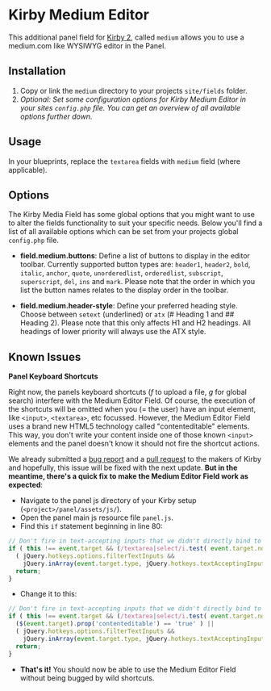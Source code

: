 # Kirby Medium Editor

This additional panel field for [Kirby 2](http://getkirby.com), called `medium` allows you to use a medium.com like WYSIWYG editor in the Panel.

## Installation

1. Copy or link the `medium` directory to your projects `site/fields` folder.
3. *Optional: Set some configuration options for Kirby Medium Editor in your sites `config.php` file. You can get an overview of all available options further down.*

## Usage

In your blueprints, replace the `textarea` fields with `medium` field (where applicable).

## Options

The Kirby Media Field has some global options that you might want to use to alter the fields functionality to suit your specific needs. Below you'll find a list of all available options which can be set from your projects global `config.php` file.

* **field.medium.buttons**: Define a list of buttons to display in the editor toolbar. Currently supported button types are: `header1`, `header2`, `bold`, `italic`, `anchor`, `quote`, `unorderedlist`, `orderedlist`, `subscript`, `superscript`, `del`, `ins` and `mark`. Please note that the order in which you list the button names relates to the display order in the toolbar.

* **field.medium.header-style**: Define your preferred heading style. Choose between `setext` (underlined) or `atx` (# Heading 1 and ## Heading 2). Please note that this only affects H1 and H2 headings. All headings of lower priority will always use the ATX style.

## Known Issues

**Panel Keyboard Shortcuts**

Right now, the panels keyboard shortcuts (*f* to upload a file, *g* for global search) interfere with the Medium Editor Field. Of course, the execution of the shortcuts will be omitted when you (= the user) have an input element, like `<input>`, `<textarea>`, etc focussed. However, the Medium Editor Field uses a brand new HTML5 technology called "contenteditable" elements. This way, you don't write your content inside one of those known `<input>` elements and the panel doesn't know it should not fire the shortcut actions.

We already submitted a [bug report](https://github.com/getkirby/panel/issues/347) and a [pull request](https://github.com/getkirby/panel/pull/353) to the makers of Kirby and hopefully, this issue will be fixed with the next update. **But in the meantime, there's a quick fix to make the Medium Editor Field work as expected**:

* Navigate to the panel js directory of your Kirby setup (`<project>/panel/assets/js/`).
* Open the panel main js resource file `panel.js`.
* Find this `if` statement beginning in line 80:
```js
// Don't fire in text-accepting inputs that we didn't directly bind to
if ( this !== event.target && (/textarea|select/i.test( event.target.nodeName ) ||
  ( jQuery.hotkeys.options.filterTextInputs &&
    jQuery.inArray(event.target.type, jQuery.hotkeys.textAcceptingInputTypes) > -1 ) ) ) {
  return;
}
```
* Change it to this:
```js
// Don't fire in text-accepting inputs that we didn't directly bind to
if ( this !== event.target && (/textarea|select/i.test( event.target.nodeName ) ||
  ($(event.target).prop('contenteditable') == 'true' ) ||
  ( jQuery.hotkeys.options.filterTextInputs &&
    jQuery.inArray(event.target.type, jQuery.hotkeys.textAcceptingInputTypes) > -1 ) ) ) {
  return;
}
```
* **That's it!** You should now be able to use the Medium Editor Field without being bugged by wild shortcuts.
